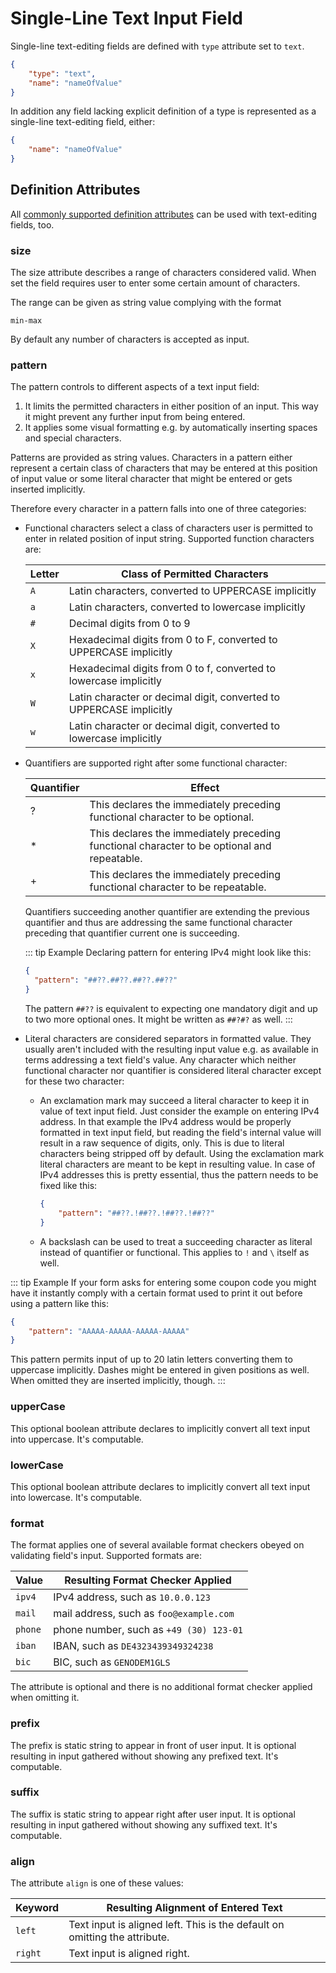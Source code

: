 # Single-Line Text Input Field

Single-line text-editing fields are defined with `type` attribute set to `text`.

```json
{
	"type": "text",
	"name": "nameOfValue"
}
```

In addition any field lacking explicit definition of a type is represented as a single-line text-editing field, either:

```json
{
	"name": "nameOfValue"
}
```

## Definition Attributes

All [commonly supported definition attributes](common-attributes.md#common-definition-attributes) can be used with text-editing fields, too.

### size

The size attribute describes a range of characters considered valid. When set the field requires user to enter some certain amount of characters.

The range can be given as string value complying with the format

```
min-max
```

By default any number of characters is accepted as input.

### pattern

The pattern controls to different aspects of a text input field:

1. It limits the permitted characters in either position of an input. This way it might prevent any further input from being entered.
2. It applies some visual formatting e.g. by automatically inserting spaces and special characters.

Patterns are provided as string values. Characters in a pattern either represent a certain class of characters that may be entered at this position of input value or some literal character that might be entered or gets inserted implicitly. 

Therefore every character in a pattern falls into one of three categories:

* Functional characters select a class of characters user is permitted to enter in related position of input string. Supported function characters are:  

  | Letter | Class of Permitted Characters                                       |
  | ------ | ------------------------------------------------------------------- |
  | `A`    | Latin characters, converted to UPPERCASE implicitly                 |
  | `a`    | Latin characters, converted to lowercase implicitly                 |
  | `#`    | Decimal digits from 0 to 9                                          |
  | `X`    | Hexadecimal digits from 0 to F, converted to UPPERCASE implicitly   |
  | `x`    | Hexadecimal digits from 0 to f, converted to lowercase implicitly   |
  | `W`    | Latin character or decimal digit, converted to UPPERCASE implicitly |
  | `w`    | Latin character or decimal digit, converted to lowercase implicitly |
  
* Quantifiers are supported right after some functional character:

  | Quantifier | Effect |
  | ---------- | ------ |
  | ? | This declares the immediately preceding functional character to be optional. |
  | * | This declares the immediately preceding functional character to be optional and repeatable. |
  | + | This declares the immediately preceding functional character to be repeatable. |

  Quantifiers succeeding another quantifier are extending the previous quantifier and thus are addressing the same functional character preceding that quantifier current one is succeeding.
  
  ::: tip Example
  Declaring pattern for entering IPv4 might look like this:

  ```json
  {
  	"pattern": "##??.##??.##??.##??"
  }
  ```
  
  The pattern `##??` is equivalent to expecting one mandatory digit and up to two more optional ones. It might be written as `##?#?` as well.
  :::
* Literal characters are considered separators in formatted value. They usually aren't included with the resulting input value e.g. as available in terms addressing a text field's value. Any character which neither functional character nor quantifier is considered literal character except for these two character:

  * An exclamation mark may succeed a literal character to keep it in value of text input field. Just consider the example on entering IPv4 address. In that example the IPv4 address would be properly formatted in text input field, but reading the field's internal value will result in a raw sequence of digits, only. This is due to literal characters being stripped off by default. Using the exclamation mark literal characters are meant to be kept in resulting value. In case of IPv4 addresses this is pretty essential, thus the pattern needs to be fixed like this:
  
    ```json
    {
    	"pattern": "##??.!##??.!##??.!##??"
    }
    ```
    
  * A backslash can be used to treat a succeeding character as literal instead of quantifier or functional. This applies to `!` and `\` itself as well.

::: tip Example
If your form asks for entering some coupon code you might have it instantly comply with a certain format used to print it out before using a pattern like this:

```json
{
	"pattern": "AAAAA-AAAAA-AAAAA-AAAAA"
}
```

This pattern permits input of up to 20 latin letters converting them to uppercase implicitly. Dashes might be entered in given positions as well. When omitted they are inserted implicitly, though.
:::

### upperCase

This optional boolean attribute declares to implicitly convert all text input into uppercase. It's computable.

### lowerCase

This optional boolean attribute declares to implicitly convert all text input into lowercase. It's computable.

### format

The format applies one of several available format checkers obeyed on validating field's input. Supported formats are:

| Value   | Resulting Format Checker Applied        |
| ------- | --------------------------------------- |
| `ipv4`  | IPv4 address, such as `10.0.0.123`      |
| `mail`  | mail address, such as `foo@example.com` |
| `phone` | phone number, such as `+49 (30) 123-01` |
| `iban`  | IBAN, such as `DE4323439349324238`      |
| `bic`   | BIC, such as `GENODEM1GLS`              |

The attribute is optional and there is no additional format checker applied when omitting it.

### prefix

The prefix is static string to appear in front of user input. It is optional resulting in input gathered without showing any prefixed text. It's computable.

### suffix

The suffix is static string to appear right after user input. It is optional resulting in input gathered without showing any suffixed text. It's computable.

### align

The attribute `align` is one of these values:

| Keyword | Resulting Alignment of Entered Text     |
| ------- | --------------------------------------- |
| `left`  | Text input is aligned left. This is the default on omitting the attribute. |
| `right` | Text input is aligned right.            |
